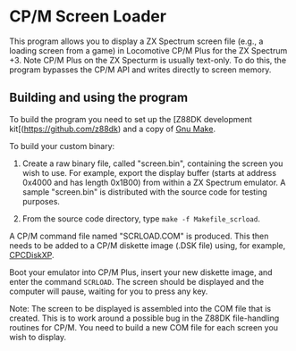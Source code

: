 # CP/M Screen Loader

This program allows you to display a ZX Spectrum screen file (e.g., a loading screen from a game) in Locomotive CP/M Plus for the ZX Spectrum +3. Note CP/M Plus on the ZX Specturm is usually text-only. To do this, the program bypasses the CP/M API and writes directly to screen memory.

## Building and using the program

To build the program you need to set up the [Z88DK development kit[(https://github.com/z88dk) and a copy of [Gnu Make](https://www.gnu.org/software/make/).

To build your custom binary:

1. Create a raw binary file, called "screen.bin", containing the screen you wish to use. For example, export the display buffer (starts at address 0x4000 and has length 0x1B00) from within a ZX Spectrum emulator. A sample "screen.bin" is distributed with the source code for testing purposes.

2. From the source code directory, type `make -f Makefile_scrload`.

A CP/M command file named "SCRLOAD.COM" is produced. This then needs to be added to a CP/M diskette image (.DSK file) using, for example, [CPCDiskXP](http://www.cpcmania.com/cpcdiskxp/cpcdiskxp.htm).

Boot your emulator into CP/M Plus, insert your new diskette image, and enter the command `SCRLOAD`. The screen should be displayed and the computer will pause, waiting for you to press any key.

Note: The screen to be displayed is assembled into the COM file that is created. This is to work around a possible bug in the Z88DK file-handling routines for CP/M. You need to build a new COM file for each screen you wish to display.
